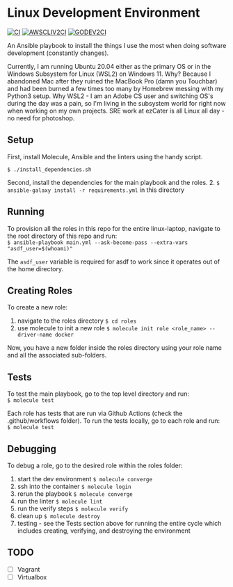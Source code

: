 # Linux Development Environment

[![CI](https://github.com/steffkelsey/linux-laptop/actions/workflows/ci.yml/badge.svg?branch=main)](https://github.com/steffkelsey/linux-laptop/actions/workflows/ci.yml)
[![AWSCLIV2CI](https://github.com/steffkelsey/linux-laptop/actions/workflows/awscliv2-ci.yml/badge.svg?branch=main)](https://github.com/steffkelsey/linux-laptop/actions/workflows/awscliv2-ci.yml)
[![GODEV2CI](https://github.com/steffkelsey/linux-laptop/actions/workflows/go-dev-ci.yml/badge.svg?branch=main)](https://github.com/steffkelsey/linux-laptop/actions/workflows/go-dev-ci.yml)

An Ansible playbook to install the things I use the most when doing
software development (constantly changes).

Currently, I am running Ubuntu 20.04 either as the primary OS or
in the Windows Subsystem for Linux (WSL2) on Windows 11.
Why? Because I abandoned Mac after they ruined the MacBook Pro (damn you
Touchbar) and had been burned a few times too many by Homebrew messing with
my Python3 setup. Why WSL2 - I am an Adobe CS user and switching OS's during the
day was a pain, so I'm living in the subsystem world for right now when working
on my own projects. SRE work at ezCater is all Linux all day - no need for photoshop.

## Setup

First, install Molecule, Ansible and the linters using the handy script.

`$ ./install_dependencies.sh` 

Second, install the dependencies for the main playbook and the roles.
2. `$ ansible-galaxy install -r requirements.yml` in this directory  

## Running

To provision all the roles in this repo for the entire linux-laptop, navigate
to the root directory of this repo and run:  
`$ ansible-playbook main.yml --ask-become-pass --extra-vars "asdf_user=$(whoami)"`

The `asdf_user` variable is required for asdf to work since it operates out of
the home directory.

## Creating Roles

To create a new role:  

1. navigate to the roles directory `$ cd roles`  
2. use molecule to init a new role `$ molecule init role <role_name> --driver-name docker`

Now, you have a new folder inside the roles directory using your role name and all the
associated sub-folders.

## Tests

To test the main playbook, go to the top level directory and run:  
`$ molecule test`  

Each role has tests that are run via Github Actions (check the .github/workflows folder).
To run the tests locally, go to each role and run:  
`$ molecule test`  

## Debugging

To debug a role, go to the desired role within the roles folder:

1. start the dev environment `$ molecule converge`
2. ssh into the container `$ molecule login`
3. rerun the playbook `$ molecule converge`
4. run the linter `$ molecule lint`
5. run the verify steps `$ molecule verify`
6. clean up `$ molecule destroy`
7. testing - see the Tests section above for running the entire cycle which includes creating, verifying, and destroying the environment

## TODO
- [ ] Vagrant
- [ ] Virtualbox
